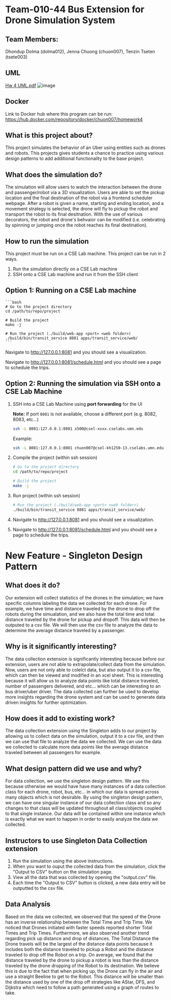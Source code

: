 # Team-010-44 Bus Extension for Drone Simulation System

## Team Members: 
Dhondup Dolma (dolma012), Jenna Chuong (chuon007), Tenzin Tseten (tsete003)

## UML
[Hw 4 UML.pdf](https://github.umn.edu/umn-csci-3081-F22/Team-010-44-homework04/files/917/Hw4.1.pdf)
![image](https://media.github.umn.edu/user/25351/files/8bdd65b0-495b-407b-a42f-eb89869bf0dc)


## Docker
Link to Docker hub where this program can be run: https://hub.docker.com/repository/docker/chuon007/homework4

## What is this project about?
This project simulates the behavior of an Uber using entities such as drones and robots. This projects gives students a chance to practice using various design patterns to add additional functionality to the base project. 


## What does the simulation do?
The simulation will allow users to watch the interaction between the drone and passenger/robot via a 3D visualization. Users are able to set the pickup location and the final destination of the robot via a frontend scheduler webpage. After a robot is given a name, starting and ending location, and a movement strategy is selected, the drone will fly to pickup the robot and transport the robot to its final desitnation. With the use of various decorators, the robot and drone's behvaior can be modified (i.e. celebrating by spinning or jumping once the robot reaches its final destination). 


## How to run the simulation
This project must be run on a CSE Lab machine. This project can be run in 2 ways.
  1. Run the simulation directly on a CSE Lab machine
  2. SSH onto a CSE Lab machine and run it from the SSH client


## Option 1: Running on a CSE Lab machine

    ```bash
    # Go to the project directory
    cd /path/to/repo/project
    
    # Build the project
    make -j
    
    # Run the project (./build/web-app <port> <web folder>)
    ./build/bin/transit_service 8081 apps/transit_service/web/
    ```
    
Navigate to http://127.0.0.1:8081 and you should see a visualization.

Navigate to http://127.0.0.1:8081/schedule.html and you should see a page to schedule the trips.


## Option 2: Running the simulation via SSH onto a CSE Lab Machine
1. SSH into a CSE Lab Machine using **port forwarding** for the UI

   **Note:** If port `8081` is not available, choose a different port (e.g. 8082, 8083, etc...)

    ```bash
    ssh -L 8081:127.0.0.1:8081 x500@csel-xxxx.cselabs.umn.edu
    ```
    
    Example:
    ```bash
    ssh -L 8081:127.0.0.1:8081 chuon007@csel-kh1250-13.cselabs.umn.edu
    ```

2. Compile the project (within ssh session)

    ```bash
    # Go to the project directory
    cd /path/to/repo/project

    # Build the project
    make -j
    ```
    
 2. Run project (within ssh session)

    ```bash
    # Run the project (./build/web-app <port> <web folder>)
    ./build/bin/transit_service 8081 apps/transit_service/web/
    ```

3. Navigate to http://127.0.0.1:8081 and you should see a visualization.

4. Navigate to http://127.0.0.1:8081/schedule.html and you should see a page to schedule the trips.


# New Feature - Singleton Design Pattern
## What does it do?
Our extension will collect statistics of the drones in the simulation; we have specific columns labeling the data we collected for each drone. For example, we have time and distance traveled by the drone to drop off the robots during the simualation, and we also have the total time and total distance traveled by the drone for pickup and dropoff.  This data will then be outputed to a csv file. We will then use the csv file to analyze the data to determine the average distance traveled by a passenger. 

## Why is it significantly interesting?
The data collection extension is significantly interesting because before our extension, users are not able to extrapolate/collect data from the simulation. Now, users are not only able to colelct data, but also output it to a csv file, which can then be viewed and modified in an xcel sheet. This is interesting because it will allow us to analyze data points like total distance traveled, number of passengers delivered, and etc... which can be interesting to an bus driver/uber driver. The data collected can further be used to develop more insights regarding the drone system and can be used to generate data driven insights for further optimization. 

## How does it add to existing work?
The data collection extension using the Singleton adds to our project by allowing us to collect data on the simulation, output it to a csv file, and then we can use that file to analyze the data we collected. We can use the data we collected to calculate more data points like the average distance traveled between all passengers for example. 

## What design pattern did we use and why?
For data collection, we use the singleton design pattern. We use this because otherwise we would have have many instances of a data collection class for each drone, robot, bus, etc... in which our data is spread across many objects which is not desirable. By using the singleton design pattern, we can have one singular instance of our data collection class and so any changes to that class will be updated throughout all class/objects coupled to that single instance. Our data will be contained within one instance which is exactly what we want to happen in order to easily analyze the data we collected.


## Instructors to use Singleton Data Collection extension
1. Run the simulation using the above instructions.
2. When you want to ouput the collected data from the simulation, click the "Output to CSV" button on the simulation page.
3. View all the data that was collected by opening the "output.csv" file. 
4. Each time the "Output to CSV" button is clicked, a new data entry will be outputted to the csv file.

## Data Analysis
Based on the data we collected, we observed that the speed of the Drone has an inverse relationship between the Total Time and Trip Time. We noticed that Drones initiated with faster speeds reported shorter Total Times and Trip Times. Furthermore, we also observed another trend regarding pick up distance and drop of distances. The Total Distance the Drone travels will be the largest of the distance data points because it includes both the distance traveled to pickup a Robot and the distance traveled to drop off the Robot on a trip. On average, we found that the distance traveled by the drone to pickup a robot is less than the distance traveled by the drone dropping of the Robot to its destination. We believe this is due to the fact that when picking up, the Drone can fly in the air and use a straight Beeline to get to the Robot. This distance will be smaller than the distance used by one of the drop off strategies like AStar, DFS, and Dijkstra which need to follow a path generated using a graph of routes to take. 

